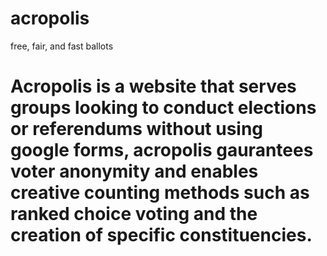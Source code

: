 # acropolis
free, fair, and fast ballots
# Acropolis is a website that serves groups looking to conduct elections or referendums without using google forms, acropolis gaurantees voter anonymity and enables creative counting methods such as ranked choice voting and the creation of specific constituencies. 

